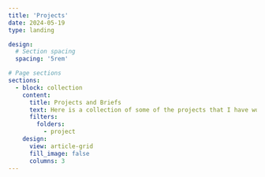 ```yaml
---
title: 'Projects'
date: 2024-05-19
type: landing

design:
  # Section spacing
  spacing: '5rem'

# Page sections
sections:
  - block: collection
    content:
      title: Projects and Briefs
      text: Here is a collection of some of the projects that I have worked on as part of a school assignment, or as a writer
      filters:
        folders:
          - project
    design:
      view: article-grid
      fill_image: false
      columns: 3
---
```

